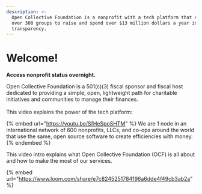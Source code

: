 ```yaml
---
description: >-
  Open Collective Foundation is a nonprofit with a tech platform that enables
  over 300 groups to raise and spend over $13 million dollars a year in full
  transparency.
---
```


# Welcome!

**Access nonprofit status overnight.**

Open Collective Foundation is a 501(c)(3) fiscal sponsor and fiscal host dedicated to providing a simple, open, lightweight path for charitable initiatives and communities to manage their finances.\
\
This video explains the power of the tech platform:

{% embed url="https://youtu.be/SfHeSpoSHTM" %}
We are 1 node in an international network of 600 nonprofits, LLCs, and co-ops around the world that use the same, open source software to create efficiencies with money.
{% endembed %}

This video intro explains what Open Collective Foundation (OCF) is all about and how to make the most of our services.

{% embed url="https://www.loom.com/share/e7c8245251784196a6dde4f49cb3ab2a" %}
